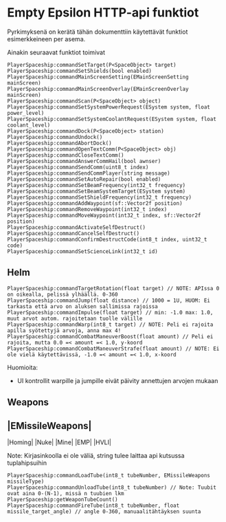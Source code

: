 # Empty Epsilon HTTP-api funktiot

Pyrkimyksenä on kerätä tähän dokumenttiin käytettävät funktiot esimerkkeineen per asema. 

Ainakin seuraavat funktiot toimivat

```
PlayerSpaceship:commandSetTarget(P<SpaceObject> target)
PlayerSpaceship:commandSetShields(bool enabled)
PlayerSpaceship:commandMainScreenSetting(EMainScreenSetting mainScreen)
PlayerSpaceship:commandMainScreenOverlay(EMainScreenOverlay mainScreen)
PlayerSpaceship:commandScan(P<SpaceObject> object)
PlayerSpaceship:commandSetSystemPowerRequest(ESystem system, float power_level)
PlayerSpaceship:commandSetSystemCoolantRequest(ESystem system, float coolant_level)
PlayerSpaceship:commandDock(P<SpaceObject> station)
PlayerSpaceship:commandUndock()
PlayerSpaceship:commandAbortDock()
PlayerSpaceship:commandOpenTextComm(P<SpaceObject> obj)
PlayerSpaceship:commandCloseTextComm()
PlayerSpaceship:commandAnswerCommHail(bool awnser)
PlayerSpaceship:commandSendComm(uint8_t index)
PlayerSpaceship:commandSendCommPlayer(string message)
PlayerSpaceship:commandSetAutoRepair(bool enabled)
PlayerSpaceship:commandSetBeamFrequency(int32_t frequency)
PlayerSpaceship:commandSetBeamSystemTarget(ESystem system)
PlayerSpaceship:commandSetShieldFrequency(int32_t frequency)
PlayerSpaceship:commandAddWaypoint(sf::Vector2f position)
PlayerSpaceship:commandRemoveWaypoint(int32_t index)
PlayerSpaceship:commandMoveWaypoint(int32_t index, sf::Vector2f position)
PlayerSpaceship:commandActivateSelfDestruct()
PlayerSpaceship:commandCancelSelfDestruct()
PlayerSpaceship:commandConfirmDestructCode(int8_t index, uint32_t code)
PlayerSpaceship:commandSetScienceLink(int32_t id)
```

## Helm 
```
PlayerSpaceship:commandTargetRotation(float target) // NOTE: APIssa 0 on oikealla, pelissä ylhäällä. 0-360
PlayerSpaceship:commandJump(float distance) // 1000 = 1U, HUOM: Ei tarkasta että arvo on aluksen sallimissa rajoissa
PlayerSpaceship:commandImpulse(float target) // min: -1.0 max: 1.0, muut arvot autom. rajoitetaan tuolle välille
PlayerSpaceship:commandWarp(int8_t target) // NOTE: Peli ei rajoita apilla syötettyjä arvoja, anna max 4!
PlayerSpaceship:commandCombatManeuverBoost(float amount) // Peli ei rajoita, mutta 0.0 =< amount =< 1.0, y-koord
PlayerSpaceship:commandCombatManeuverStrafe(float amount) // NOTE: Ei ole vielä käytettävissä, -1.0 =< amount =< 1.0, x-koord
```

Huomioita:  
- UI kontrollit warpille ja jumpille eivät päivity annettujen arvojen mukaan

## Weapons
|EMissileWeapons|
---
|Homing|
|Nuke|
|Mine|
|EMP|
|HVLI|

Note: Kirjasinkoolla ei ole väliä, string tulee laittaa api kutsussa tuplahipsuihin

```
PlayerSpaceship:commandLoadTube(int8_t tubeNumber, EMissileWeapons missileType)
PlayerSpaceship:commandUnloadTube(int8_t tubeNumber) // Note: Tuubit ovat aina 0-(N-1), missä n tuubien lkm
PlayerSpaceship:getWeaponTubeCount() 
PlayerSpaceship:commandFireTube(int8_t tubeNumber, float missile_target_angle) // angle 0-360, manuaalitähtäyksen suunta
```
